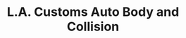 ---
title: "L.A. Customs Auto Body and Collision"
url: /east-saint-louis/l-a-customs-auto-body-and-collision/
shop: car repair
---